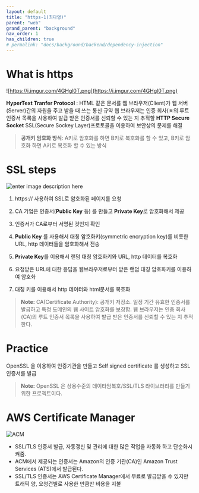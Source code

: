 ```yaml
---
layout: default
title: "https-1(최다영)"
parent: "web"
grand_parent: "background"
nav_order: 1
has_children: true
# permalink: "docs/background/backend/dependency-injection"
---
```


# What is https
![https://i.imgur.com/4GHgl0T.png](https://i.imgur.com/4GHgl0T.png)

**HyperText Tranfer Protocol** : HTML 같은 문서를 웹 브라우저(Client)가 웹 서버(Server)간의 자원을 주고 받을 때 쓰는 통신 규약
웹 브라우저는 인증 회사(ㅊ의 루트 인증서 목록을 사용하여 발급 받은 인증서를 신뢰할 수 있는 지 추적할
**HTTP Secure Socket**
SSL(Secure Sockey Layer)프로토콜을 이용하여 보안상의 문제를 해결

> **공개키 암호화 방식**: A키로 암호화를 하면 B키로 복호화를 할 수 있고, B키로 암호화 하면 A키로 복호화 할 수 있는 방식

# SSL steps

![enter image description here](https://i.imgur.com/YIfy1wK.png)

1.   https:// 사용하여 SSL로 암호화된 페이지를 요청

2.  CA 기업은 인증서(**Public Key** 등) 를 만들고 **Private Key**로 암호화해서 제공

3.  인증서가 CA로부터 서명된 것인지 확인

4.  **Public Key** 를 사용해서 대칭 암호화키(symmetric encryption key)를 비릇한 URL, http 데이터들을 암호화해서 전송

5.  **Private Key**를 이용해서 랜덤 대칭 암호화키와 URL, http 데이터를 복호화

6.  요청받은 URL에 대한 응답을 웹브라우저로부터 받은 랜덤 대칭 암호화키를 이용하여 암호화

9. 대칭 키를 이용해서 http 데이터와 html문서를 복호화


> **Note:**  CA(Certificate Authority): 공개키 저장소. 일정 기간 유효한 인증서를 발급하고 특정 도메인의 웹 사이트 암호화를 보장함. 웹 브라우저는 인증 회사(CA)의 루트 인증서 목록을 사용하여 발급 받은 인증서를 신뢰할 수 있는 지 추적한다.


# Practice
OpenSSL 을 이용하여 인증기관을 만들고 Self signed certificate 를 생성하고 SSL 인증서를 발급
> **Note:**  OpenSSL 은 상용수준의 데이타암복호/SSL/TLS 라이브러리를 만들기 위한 프로젝트이다.


# AWS Certificate Manager
![ACM](https://cloud-img.hosting.kr/wp-content/uploads/2016/05/ACM.png)
 - SSL/TLS 인증서 발급, 자동갱신 및 관리에 대한 많은 작업을 자동화 하고 단순화시켜줌.
- ACM에서 제공되는 인증서는 Amazon의 인증 기관(CA)인 Amazon Trust Services (ATS)에서 발급된다.
 - SSL/TLS 인증서는 AWS Certificate Manager에서 무료로 발급받을 수 있지만 트래픽 양, 요청건별로 사용한 만큼만 비용을 지불